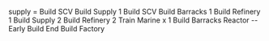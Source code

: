 supply = 
Build SCV
Build Supply 1
Build SCV
Build Barracks 1 
Build Refinery 1
Build Supply 2
Build Refinery 2
Train Marine x 1
Build Barracks Reactor
--Early Build End
Build Factory
